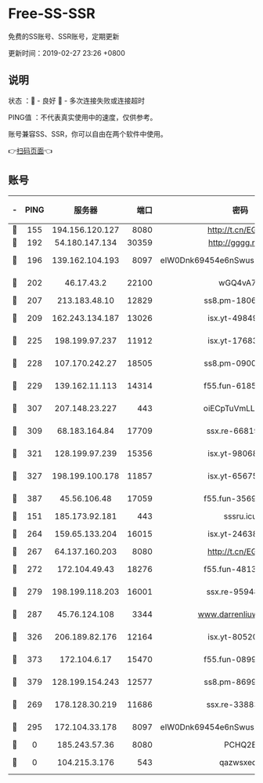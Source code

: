 # Free-SS-SSR

免费的SS账号、SSR账号，定期更新

更新时间：2019-02-27 23:26 +0800

## 说明

状态     ：🙂 - 良好 🙁 - 多次连接失败或连接超时

PING值   ：不代表真实使用中的速度，仅供参考。

账号兼容SS、SSR，你可以自由在两个软件中使用。

👉[扫码页面](https://liesauer.github.io/free-ss-ssr.github.io/)👈

## 账号

|-|PING|服务器|端口|密码|加密方式|区域|
|:----:|:----:|:-----:|-----:|:----:|:----:|:----:|
|🙂|155|194.156.120.127|8080|http://t.cn/EGJIyrl|rc4-md5|RU|
|🙂|192|54.180.147.134|30359|http://gggg.rocks|chacha20|KR|
|🙂|196|139.162.104.193|8097|eIW0Dnk69454e6nSwuspv9DmS201tQ0D|aes-256-cfb|JP|
|🙂|202|46.17.43.2|22100|wGQ4vA7D|aes-256-gcm|RU|
|🙂|207|213.183.48.10|12829|ss8.pm-18060932|rc4-md5|RU|
|🙂|209|162.243.134.187|13026|isx.yt-49849893|aes-256-cfb|US|
|🙂|225|198.199.97.237|11912|isx.yt-17683738|aes-256-cfb|US|
|🙂|228|107.170.242.27|18505|ss8.pm-09004654|aes-256-cfb|US|
|🙂|229|139.162.11.113|14314|f55.fun-61852729|aes-256-cfb|SG|
|🙂|307|207.148.23.227|443|oiECpTuVmLLxk4Ts|aes-256-cfb|US|
|🙂|309|68.183.164.84|17709|ssx.re-66819561|aes-256-cfb|US|
|🙂|321|128.199.97.239|15356|isx.yt-98068563|aes-256-cfb|SG|
|🙂|327|198.199.100.178|11857|isx.yt-65675109|aes-256-cfb|US|
|🙂|387|45.56.106.48|17059|f55.fun-35691785|aes-256-cfb|US|
|🙂|151|185.173.92.181|443|sssru.icu|rc4-md5|RU|
|🙂|264|159.65.133.204|16015|isx.yt-24638094|aes-256-cfb|SG|
|🙂|267|64.137.160.203|8080|http://t.cn/EGJIyrl|rc4-md5|CA|
|🙂|272|172.104.49.43|18276|f55.fun-48130334|aes-256-cfb|SG|
|🙂|279|198.199.118.203|16001|ssx.re-95948292|aes-256-cfb|US|
|🙂|287|45.76.124.108|3344|www.darrenliuwei.com|aes-256-cfb|AU|
|🙂|326|206.189.82.176|12164|isx.yt-80520846|aes-256-cfb|SG|
|🙂|373|172.104.6.17|15470|f55.fun-08999050|aes-256-cfb|US|
|🙂|379|128.199.154.243|12577|ss8.pm-86995994|aes-256-cfb|SG|
|🙁|269|178.128.30.219|11686|ssx.re-33883463|aes-256-cfb|SG|
|🙁|295|172.104.33.178|8097|eIW0Dnk69454e6nSwuspv9DmS201tQ0D|aes-256-cfb|SG|
|🙁|0|185.243.57.36|8080|PCHQ2E|rc4-md5|US|
|🙁|0|104.215.3.176|543|qazwsxedc|aes-256-gcm|JP|
